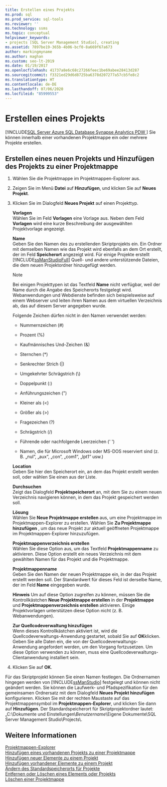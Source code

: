 ```yaml
---
title: Erstellen eines Projekts
ms.prod: sql
ms.prod_service: sql-tools
ms.reviewer: ''
ms.technology: ssms
ms.topic: conceptual
helpviewer_keywords:
- projects [SQL Server Management Studio], creating
ms.assetid: 7897be19-365b-4b06-bcf0-8a669f67a673
author: markingmyname
ms.author: maghan
ms.custom: seo-lt-2019
ms.date: 01/19/2017
ms.openlocfilehash: 41737a8e6c68c27266feec1be69abee28413d287
ms.sourcegitcommit: f3321ed29d6d8725ba6378d207277a57cb5fe8c2
ms.translationtype: HT
ms.contentlocale: de-DE
ms.lasthandoff: 07/06/2020
ms.locfileid: "85999553"
---
```

# <a name="create-a-project"></a>Erstellen eines Projekts

[!INCLUDE[SQL Server Azure SQL Database Synapse Analytics PDW ](../../includes/applies-to-version/sql-asdb-asdbmi-asa-pdw.md)]
Sie können innerhalb einer vorhandenen Projektmappe ein oder mehrere Projekte erstellen.  
  
## <a name="create-a-new-project-and-add-it-to-a-solution"></a>Erstellen eines neuen Projekts und Hinzufügen des Projekts zu einer Projektmappe  
  
1.  Wählen Sie die Projektmappe im Projektmappen-Explorer aus.  
  
2.  Zeigen Sie im Menü **Datei** auf **Hinzufügen**, und klicken Sie auf **Neues Projekt**.  
  
3.  Klicken Sie im Dialogfeld  **Neues Projekt** auf einen Projekttyp.  
  
    **Vorlagen**  
    Wählen Sie im Feld **Vorlagen** eine Vorlage aus. Neben dem Feld **Vorlagen** wird eine kurze Beschreibung der ausgewählten Projektvorlage angezeigt.  
  
    **Name**  
    Geben Sie den Namen des zu erstellenden Skriptprojekts ein. Ein Ordner mit demselben Namen wie das Projekt wird ebenfalls an dem Ort erstellt, der im Feld **Speicherort** angezeigt wird. Für einige Projekte erstellt [!INCLUDE[ssManStudioFull](../../includes/ssmanstudiofull-md.md)] Quell- und andere unterstützende Dateien, die dem neuen Projektordner hinzugefügt werden.  
  
    > [!NOTE]  
    > Bei einigen Projekttypen ist das Textfeld **Name** nicht verfügbar, weil der Name durch die Angabe des Speicherorts festgelegt wird. Webanwendungen und Webdienste befinden sich beispielsweise auf einem Webserver und leiten ihren Namen aus dem virtuellen Verzeichnis ab, das auf diesem Server angegeben wurde.  
  
    Folgende Zeichen dürfen nicht in den Namen verwendet werden:  
  
    -   Nummernzeichen (#)  
  
    -   Prozent (%)  
  
    -   Kaufmännisches Und-Zeichen (&)  
  
    -   Sternchen (*)  
  
    -   Senkrechter Strich (|)  
  
    -   Umgekehrter Schrägstrich (\\)  
  
    -   Doppelpunkt (:)  
  
    -   Anführungszeichen (")  
  
    -   Kleiner als (\<)  
  
    -   Größer als (>)  
  
    -   Fragezeichen (?)  
  
    -   Schrägstrich (/)  
  
    -   Führende oder nachfolgende Leerzeichen (' ')  
  
    -   Namen, die für Microsoft Windows oder MS-DOS reserviert sind (z. B. „nul“, „aux“, „con“, „com1“, „lpt1“ usw.)  
  
    **Location**  
    Geben Sie hier den Speicherort ein, an dem das Projekt erstellt werden soll, oder wählen Sie einen aus der Liste.  
  
    **Durchsuchen**  
    Zeigt das Dialogfeld **Projektspeicherort** an, mit dem Sie zu einem neuen Verzeichnis navigieren können, in dem das Projekt gespeichert werden soll.  
  
    **Lösung**  
    Wählen Sie **Neue Projektmappe erstellen** aus, um eine Projektmappe im Projektmappen-Explorer zu erstellen. Wählen Sie **Zu Projektmappe hinzufügen** , um das neue Projekt zur aktuell geöffneten Projektmappe im Projektmappen-Explorer hinzuzufügen.  
  
    **Projektmappenverzeichnis erstellen**  
    Wählen Sie diese Option aus, um das Textfeld **Projektmappenname** zu aktivieren. Diese Option erstellt ein neues Verzeichnis mit dem gewählten Namen für das Projekt und die Projektmappe.  
  
    **Projektmappenname**  
    Geben Sie den Namen der neuen Projektmappe ein, in der das Projekt erstellt werden soll. Der Standardwert für dieses Feld ist derselbe Name, der im Feld **Name** eingegeben wurde.  
  
    **Hinweis** Um auf diese Option zugreifen zu können, müssen Sie die Kontrollkästchen **Neue Projektmappe erstellen** in der **Projektmappe** und **Projektmappenverzeichnis erstellen** aktivieren. Einige Projektvorlagen unterstützen diese Option nicht (z. B. Webanwendungen).  
  
    **Zur Quellcodeverwaltung hinzufügen**  
    Wenn dieses Kontrollkästchen aktiviert ist, wird die Quellcodeverwaltungs-Anwendung gestartet, sobald Sie auf **OK**klicken. Geben Sie alle Daten ein, die von der Quellcodeverwaltungs-Anwendung angefordert werden, um den Vorgang fortzusetzen. Um diese Option verwenden zu können, muss eine Quellcodeverwaltungs-Clientanwendung installiert sein.  
  
4.  Klicken Sie auf **OK**.  
  
Für das Skriptprojekt können Sie einen Namen festlegen. Die Ordnernamen hingegen werden von [!INCLUDE[ssManStudio](../../includes/ssmanstudio-md.md)] festgelegt und können nicht geändert werden. Sie können die Laufwerk- und Pfadspezifikation für den gemeinsamen Ordnersatz mit dem Dialogfeld **Neues Projekt hinzufügen** konfigurieren. Klicken Sie mit der rechten Maustaste auf das Projektmappensymbol im **Projektmappen-Explorer**, und klicken Sie dann auf **Hinzufügen**. Der Standardspeicherort für Skriptprojektordner lautet: „C:\Dokumente und Einstellungen\\*Benutzername*\Eigene Dokumente\SQL Server Management Studio\Projects\\.  
  
## <a name="see-also"></a>Weitere Informationen

[Projektmappen-Explorer](../../ssms/solution/solution-explorer.md)  
[Hinzufügen eines vorhandenen Projekts zu einer Projektmappe](../../ssms/solution/add-an-existing-project-to-a-solution.md)  
[Hinzufügen neuer Elemente zu einem Projekt](../../ssms/solution/add-new-items-to-a-project.md)  
[Hinzufügen vorhandener Elemente zu einem Projekt](../../ssms/solution/add-existing-items-to-a-project.md)  
[Ändern des Standardspeicherorts für Projekte](../../ssms/solution/change-the-default-location-for-projects.md)  
[Entfernen oder Löschen eines Elements oder Projekts](../../ssms/solution/remove-or-delete-an-item-or-project.md)  
[Löschen einer Projektmappe](../../ssms/solution/delete-a-solution.md)  